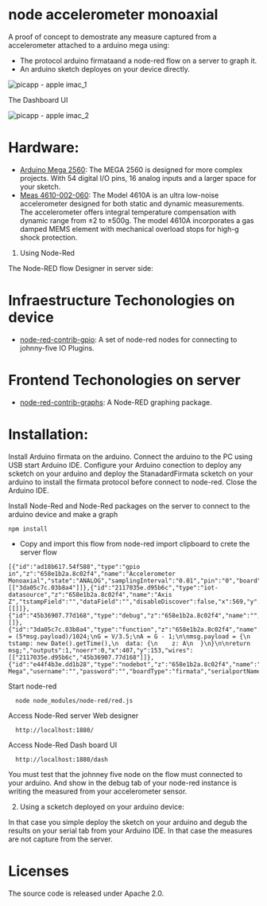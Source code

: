 # node accelerometer monoaxial

A proof of concept to demostrate any measure captured from a accelerometer attached to a arduino mega using:

- The protocol arduino firmataand a node-red flow on a server to graph it.
- An arduino sketch deployes on your device directly.

![picapp - apple imac_1](https://cloud.githubusercontent.com/assets/1216181/16663437/63d219a8-447c-11e6-98f6-aa01d269c909.png)

The Dashboard UI

![picapp - apple imac_2](https://cloud.githubusercontent.com/assets/1216181/16663470/755fb07c-447c-11e6-8fdf-4b0fa4d0bd41.png)

# Hardware:

- [Arduino Mega 2560](https://www.arduino.cc/en/Main/ArduinoBoardMega2560): The MEGA 2560 is designed for more complex projects. With 54 digital I/O pins, 16 analog inputs and a larger space for your sketch.
- [Meas 4610-002-060](http://meas-spec.com/product/tm_product.aspx?id=9902): The Model 4610A is an ultra low-noise accelerometer designed for both static and dynamic measurements. The accelerometer offers integral temperature compensation with dynamic range from ±2 to ±500g. The model 4610A incorporates a gas damped MEMS element with mechanical overload stops for high-g shock protection. 

1) Using Node-Red

The Node-RED flow Designer in server side:

# Infraestructure Techonologies on device

- [node-red-contrib-gpio](https://github.com/monteslu/node-red-contrib-gpio): A set of node-red nodes for connecting to johnny-five IO Plugins.

# Frontend Techonologies on server

- [node-red-contrib-graphs](https://www.npmjs.com/package/node-red-contrib-graphs): A Node-RED graphing package.

# Installation:

Install Arduino firmata on the arduino. Connect the arduino to the PC using USB start Arduino IDE. Configure your Arduino conection to deploy any scketch on your arduino and deploy the StanadardFirmata scketch on your arduino to install the firmata protocol before connect to node-red. Close the Arduino IDE. 

Install Node-Red and Node-Red packages on the server to connect to the arduino device and make a graph
```
npm install
```

- Copy and import this flow from node-red import clipboard to crete the server flow
```
[{"id":"ad18b617.54f588","type":"gpio in","z":"658e1b2a.8c02f4","name":"Accelerometer Monoaxial","state":"ANALOG","samplingInterval":"0.01","pin":"0","board":"e44f4b3e.dd1b28","x":207,"y":153,"wires":[["3da05c7c.03b8a4"]]},{"id":"2117035e.d95b6c","type":"iot-datasource","z":"658e1b2a.8c02f4","name":"Axis Z","tstampField":"","dataField":"","disableDiscover":false,"x":569,"y":98,"wires":[[]]},{"id":"45b36907.77d168","type":"debug","z":"658e1b2a.8c02f4","name":"","active":true,"console":"false","complete":"payload","x":577,"y":184,"wires":[]},{"id":"3da05c7c.03b8a4","type":"function","z":"658e1b2a.8c02f4","name":"Parse","func":"V = (5*msg.payload)/1024;\nG = V/3.5;\nA = G - 1;\n\nmsg.payload = {\n  tstamp: new Date().getTime(),\n  data: {\n    z: A\n  }\n}\n\nreturn msg;","outputs":1,"noerr":0,"x":407,"y":153,"wires":[["2117035e.d95b6c","45b36907.77d168"]]},{"id":"e44f4b3e.dd1b28","type":"nodebot","z":"658e1b2a.8c02f4","name":"Arduino Mega","username":"","password":"","boardType":"firmata","serialportName":"/dev/cu.usbmodem641","connectionType":"local","mqttServer":"","socketServer":"","pubTopic":"","subTopic":"","tcpHost":"","tcpPort":"","sparkId":"","sparkToken":"","beanId":"","impId":"","meshbluServer":"https://meshblu.octoblu.com","uuid":"","token":"","sendUuid":""}]
```

Start node-red
```
  node node_modules/node-red/red.js
```

Access Node-Red server Web designer
```
  http://localhost:1880/
```

Access Node-Red Dash board UI
```
  http://localhost:1880/dash
```

You must test that the johnney five node on the flow must connected to your arduino. And show in the debug tab of your node-red instance is writing the measured from your accelerometer sensor.

2) Using a scketch deployed on your arduino device:

In that case you simple deploy the sketch on your arduino and degub the results on your serial tab from your Arduino IDE. In that case the measures are not capture from the server.

# Licenses
The source code is released under Apache 2.0.
